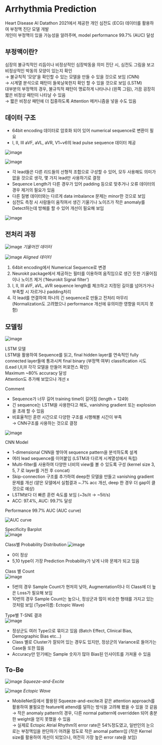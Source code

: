 # Arrhythmia Prediction

Heart Disease AI Datathon 2021에서 제공한 개인 심전도 (ECG) 데이터를 활용하여 부정맥 진단 모델 개발  
개인이 부정맥이 있을 가능성을 알려주며, model performance 99.7% (AUC) 달성

## 부정맥이란?

심장의 불규칙적인 리듬이나 비정상적인 심장박동을 의미 
진단 시, 심전도 그림을 보고 비정상적인 박동의 모양이 있는지 확인  
&#8594; 불규칙적 ‘모양’을 확인할 수 있는 모델을 만들 수 있을 것으로 보임 (CNN)  
&#8594; 시계열 분석으로 패턴이 들쑥날쑥한지 확인 할 수 있을 것으로 보임 (LSTM)  
대부분의 부정맥의 경우, 불규칙적 패턴이 명료하게 나타나나 (왼쪽 그림), 가끔 굉장히 짧은 비정상 패턴이 나타날 수 있음  
&#8594; 짧은 비정상 패턴에 더 집중하도록 Attention 메커니즘을 넣을 수도 있음  

## 데이터 구조

* 64bit encoding 데이터로 암호화 되어 있어 numerical sequence로 변환이 필요
* I, II, III aVF, aVL, aVR, V1~v6의 lead pulse sequence 데이터 제공

![image](https://user-images.githubusercontent.com/32697109/173257988-084fea3d-1f57-4a2d-9ee7-9d1a76dcbadf.png)

![image](https://user-images.githubusercontent.com/32697109/173257997-8e3e7ba7-d2ef-4391-8f53-9d1353eb3c08.png)

* 각 lead들은 다른 리드들의 선형적 조합으로 구성할 수 있어, 모두 사용해도 의미가 없을 것으로 생각, 몇 가지 lead만 사용하기로 결정  
* Sequence Length가 다른 경우가 있어 padding 등으로 맞추거나 오류 데이터의 경우 제거의 필요가 있음  
* 다른 질병 데이터와는 다르게 data imbalance 문제는 minor한 것으로 보임  
* 심전도 측정 시 사람들이 움직여서 생긴 기울기나 노이즈가 작은 anomaly를 Detect하는데 방해를 할 수 있어 개선이 필요해 보임  

![image](https://user-images.githubusercontent.com/32697109/173258049-42393a2e-db13-49b5-a974-d993723b9a25.png)

## 전처리 과정


![image](https://user-images.githubusercontent.com/32697109/173258084-d3859cff-c1fc-4607-a0b8-00cdaa34274e.png)
*기울어진 데이터*

![image](https://user-images.githubusercontent.com/32697109/173258095-e70e6746-d4d5-4160-b946-0f21a55c1336.png)
*Aligned 데이터*


1. 64bit encoding에서 Numerical Sequence로 변경
2. Neurokit package에서 제공하는 필터를 이용하여 움직임으로 생긴 듯한 기울어짐이나 노이즈 제거 (‘Neurokit Signal filter’)
3. I, II, III aVF, aVL, aVR sequence length를 체크하고 지정된 길이를 넘어가거나 부족할 시 자르거나 padding처리
4. 각 lead를 연결하여 하나의 긴 sequence로 만들고 전처리 마무리
(Normalization도 고려했으나 performance 개선에 유의미한 영향을 미치지 못함)

## 모델링

![image](https://user-images.githubusercontent.com/32697109/173258260-85ee287f-48a9-46aa-be3e-8899d1315a0e.png)


LSTM 모델  
LSTM을 활용하여 Sequence를 읽고, final hidden layer를 연속적인 fully connected layer들에 통과시켜 final binary (부정맥 여부) classification 시도 (Lead I,II,III 각각 모델을 만들어 퍼포먼스 확인)  
Maximum ~80% accuracy 달성  
Attention도 추가해 보았으나 개선 x  

Comment
* Sequence가 너무 길어 training time이 길어짐 (length = 1249)  
* 긴 sequence는 LSTM을 사용한다고 해도, vanishing gradient 또는 explosion을 초래 할 수 있음  
* 비효율적인 훈련 시간으로 다양한 구조를 시행해볼 시간이 부족  
&#8594; CNN구조를 사용하는 것으로 결정  

![image](https://user-images.githubusercontent.com/32697109/173258277-84cf4993-d3fd-41b8-bd87-00ce2d21b27e.png)

CNN Model  
* 1-dimensional CNN을 쌓아여 sequence pattern을 분석하도록 설계  
* 여러 lead sequence를 이어붙임 (LSTM과 다르게 시계열성에서 독립)  
* Multi-filter를 사용하여 다양한 너비의 view를 볼 수 있도록 구성 (kernel size 3, 5, 7 로 layer를 거친 후 concat)  
* Skip-connection 구조를 추가하여 deep한 모델을 만들고 vanishing gradient 문제를 개선 (얕은 모델에서 실험결과 ~.7% acc 개선, deep 한 경우 더 gap이 클 것으로 예상)  
* LSTM보다 더 빠른 훈련 속도를 보임 (~3s/it -> ~5it/s)  
* ACC: 97.4%, AUC: 99.7% 달성  


Performance 99.7% AUC (AUC curve)

![AUC curve](https://user-images.githubusercontent.com/32697109/173234422-f2352a0d-d97e-4bcc-bbf0-a97b40af2887.png)

Specificity Barplot  
![image](https://user-images.githubusercontent.com/32697109/207476181-8cb08659-a05d-4fe3-b73d-4c853009c446.png)


Class별 Probability Distribution
![image](https://user-images.githubusercontent.com/32697109/207475135-a1201951-0a06-4907-8109-67d66bd2e3c5.png)  
* 0이 정상  
* 5,10 type이 가장 Prediction Probability가 낮게 나와 문제가 되고 있음  

Class 별 Count  
![image](https://user-images.githubusercontent.com/32697109/207475321-e10f8931-ba6c-4519-8514-608b93dd4c5f.png)  
* 5번의 경우 Sample Count가 현저히 낮아, Augmentation이나 이 Class에 더 높은 Loss가 필요해 보임  
* 10번의 경우 Sample Count는 높으나, 정상군과 많이 비슷한 형태를 가지고 있는것처럼 보임 (Type이름: Ectopic Wave)  

Type별 T-SNE 결과  
![image](https://user-images.githubusercontent.com/32697109/207475642-d2f4734d-a8d0-4ef4-8965-527f6cb496e2.png)
* 정상군도 여러 Type으로 묶이고 있음 (Batch Effect, Clinical Bias, Demographic Bias etc...)  
* Class 별로 Cluster가 잘되어 있는 경우도 있지만, 정상군의 Variance로 들어가는 Case들 또한 많음  
* Accuracy만 믿기에는 Sample 숫자가 많아 Bias된 인사이트를 가져올 수 있음  

## To-Be

![image](https://user-images.githubusercontent.com/32697109/173258375-c9194ee9-ea15-49e0-9657-57928000fdb3.png)
*Squeeze-and-Excite*

![image](https://user-images.githubusercontent.com/32697109/173258389-d5c18d10-1b89-474a-a80e-9fcb1fbef840.png)
*Ectopic Wave*

* MobileNet등에서 활용된 Squeeze-and-excite과 같은 attention approach를 활용하여 불필요한 feature에 attend를 덜하는 방식을 고려해 봤을 수 있을 것 같음  
&#8594; 작은 anomaly pattern의 경우, 다른 normal pattern에 	overridden 되어 충분한 weight을 얻지 못했을 수 있음  
&#8594; 실제로 Ectopic Atrial Rhythm의 error rate은 54%정도였고, 일반인의 눈으로는 부정맥임을 판단하기 어려울 정도로 작은 anomal 	pattern임 (작은 Kernel size를 활용하여 개선이 되었으나, 여전히 가장 높은 error rate을 보임)  






